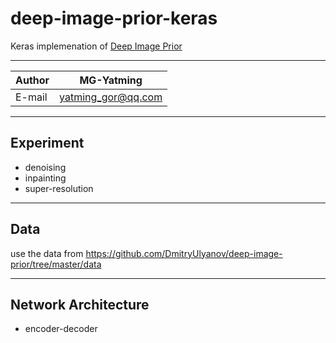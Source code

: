# deep-image-prior-keras
Keras implemenation of [Deep Image Prior](https://dmitryulyanov.github.io/deep_image_prior)

****

|Author|MG-Yatming|
|---|---
|E-mail|yatming_gor@qq.com

****

## Experiment
* denoising
* inpainting
* super-resolution

****

## Data
use the data from https://github.com/DmitryUlyanov/deep-image-prior/tree/master/data

****

## Network Architecture
* encoder-decoder
